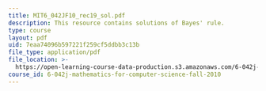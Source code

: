 ```yaml
---
title: MIT6_042JF10_rec19_sol.pdf
description: This resource contains solutions of Bayes' rule.
type: course
layout: pdf
uid: 7eaa74096b597221f259cf5ddbb3c13b
file_type: application/pdf
file_location: >-
  https://open-learning-course-data-production.s3.amazonaws.com/6-042j-mathematics-for-computer-science-fall-2010/7eaa74096b597221f259cf5ddbb3c13b_MIT6_042JF10_rec19_sol.pdf
course_id: 6-042j-mathematics-for-computer-science-fall-2010
---
```

